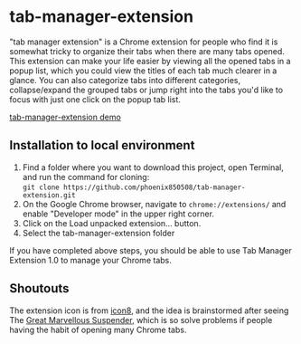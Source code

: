 # tab-manager-extension
"tab manager extension" is a Chrome extension for people who find it is somewhat tricky to organize their tabs when there are many tabs opened. This extension can make your life easier by viewing all the opened tabs in a popup list, which you could view the titles of each tab much clearer in a glance. You can also categorize tabs into different categories, collapse/expand the grouped tabs or jump right into the tabs you'd like to focus with just one click on the popup tab list. 

[tab-manager-extension demo](https://www.youtube.com/watch?v=WanoYkFUzD0)

## Installation to local environment
1. Find a folder where you want to download this project, open Terminal, and run the command for cloning:<br>
``git clone https://github.com/phoenix850508/tab-manager-extension.git``
2. On the Google Chrome browser, navigate to ``chrome://extensions/`` and enable "Developer mode" in the upper right corner.
3. Click on the Load unpacked extension... button.
4. Select the tab-manager-extension folder

If you have completed above steps, you should be able to use Tab Manager Extension 1.0 to manage your Chrome tabs.

## Shoutouts
The extension icon is from [icon8](https://icons8.com/), and the idea is brainstormed after seeing The [Great Marvellous Suspender](https://chromewebstore.google.com/detail/the-marvellous-suspender/noogafoofpebimajpfpamcfhoaifemoa),
which is so solve problems if people having the habit of opening many Chrome tabs.


